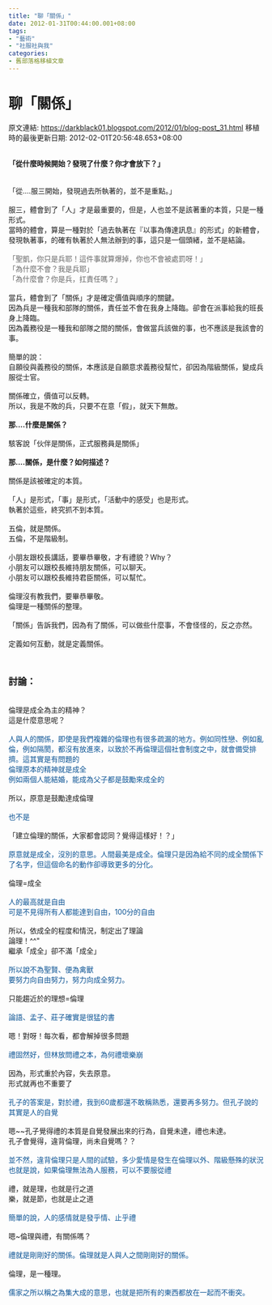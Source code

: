 ```yaml
---
title: "聊「關係」"
date: 2012-01-31T00:44:00.001+08:00
tags: 
- "藝術"
- "社服社與我"
categories:
- 舊部落格移植文章
---
```


# 聊「關係」

原文連結: https://darkblack01.blogspot.com/2012/01/blog-post_31.html
移植時的最後更新日期: 2012-02-01T20:56:48.653+08:00

<br /><b>「從什麼時候開始？發現了什麼？你才會放下？」</b><br /><br /><br />「從....服三開始，發現過去所執著的，並不是重點。」<br /><br /><a name='more'></a>服三，體會到了「人」才是最重要的，但是，人也並不是該著重的本質，只是一種形式。<br />當時的體會，算是一種對於「過去執著在『以事為傳達訊息』的形式」的新體會，發現執著事，的確有執著於人無法辦到的事，這只是一個頭緒，並不是結論。<br /><br /><span style="color: #666666;">「聖凱，你只是兵耶！這件事就算爆掉，你也不會被處罰呀！」</span><br /><span style="color: #666666;">「為什麼不會？我是兵耶」</span><br /><span style="color: #666666;">「為什麼會？你是兵，扛責任嗎？」</span><br /><br />當兵，體會到了「關係」才是確定價值與順序的關鍵。<br />因為兵是一種我和部隊的關係，責任並不會在我身上降臨。卻會在派事給我的班長身上降臨。<br />因為義務役是一種我和部隊之間的關係，會做當兵該做的事，也不應該是我該會的事。<br /><br />簡單的說：<br />自願役與義務役的關係，本應該是自願意求義務役幫忙，卻因為階級關係，變成兵服從士官。<br /><br />關係確立，價值可以反轉。<br />所以，我是不敗的兵，只要不在意「假」，就天下無敵。<br /><br /><b>那....什麼是關係？</b><br /><br />駭客說「伙伴是關係，正式服務員是關係」<br /><br /><b>那....關係，是什麼？如何描述？</b><br /><br />關係是該被確定的本質。<br /><br />「人」是形式，「事」是形式，「活動中的感受」也是形式。<br />執著於這些，終究抓不到本質。<br /><br />五倫，就是關係。<br />五倫，不是階級制。<br /><br />小朋友跟校長講話，要畢恭畢敬，才有禮貌？Why？<br />小朋友可以跟校長維持朋友關係，可以聊天。<br />小朋友可以跟校長維持君臣關係，可以幫忙。<br /><br />倫理沒有教我們，要畢恭畢敬。<br />倫理是一種關係的整理。<br /><br />「關係」告訴我們，因為有了關係，可以做些什麼事，不會怪怪的，反之亦然。<br /><br />定義如何互動，就是定義關係。<br /><br /><br /><br /><b><span style="font-size: large;">討論：</span></b><br /><b><br /></b><br />倫理是成全為主的精神？<br />這是什麼意思呢？<br /><br /><span style="color: #0b5394;">人與人的關係，即使是我們複雜的倫理也有很多疏漏的地方。例如同性戀、例如亂倫，例如隔閡，都沒有放進來，以致於不再倫理這個社會制度之中，就會備受排擠。這其實是有問題的</span><br /><span style="color: #0b5394;">倫理原本的精神就是成全</span><br /><span style="color: #0b5394;">例如兩個人能結婚，能成為父子都是鼓勵來成全的</span><br /><br />所以，原意是鼓勵達成倫理<br /><br /><span style="color: #0b5394;">也不是</span><br /><br />「建立倫理的關係，大家都會認同？覺得這樣好！？」<br /><br /><span style="color: #0b5394;">原意就是成全，沒別的意思。人間最美是成全。倫理只是因為給不同的成全關係下了名字，但這個命名的動作卻導致更多的分化。</span><br /><br />倫理=成全<br /><br /><span style="color: #0b5394;">人的最高就是自由</span><br /><span style="color: #0b5394;">可是不見得所有人都能達到自由，100分的自由</span><br /><br />所以，依成全的程度和情況，制定出了理論<br />論理！^^"<br />繼承「成全」卻不滿「成全」<br /><br /><span style="color: #0b5394;">所以說不為聖賢、便為禽獸</span><br /><span style="color: #0b5394;">要努力向自由努力，努力向成全努力。</span><br /><br />只能趨近於的理想=倫理<br /><br /><span style="color: #0b5394;">論語、孟子、莊子確實是很猛的書</span><br /><br />嗯！對呀！每次看，都會解掉很多問題<br /><br /><span style="color: #0b5394;">禮固然好，但林放問禮之本，為何禮壞樂崩</span><br /><br />因為，形式重於內容，失去原意。<br />形式就再也不重要了<br /><br /><span style="color: #0b5394;">孔子的答案是，對於禮，我到60歲都還不敢稱熟悉，還要再多努力。但孔子說的其實是人的自覺</span><br /><br />嗯~~孔子覺得禮的本質是自覺發展出來的行為，自覺未達，禮也未達。<br />孔子會覺得，違背倫理，尚未自覺嗎？？<br /><br /><span style="color: #0b5394;">並不然，違背倫理只是人間的試驗，多少愛情是發生在倫理以外、階級懸殊的狀況</span><br /><span style="color: #0b5394;">也就是說，如果倫理無法為人服務，可以不要服從禮</span><br /><br />禮，就是理，也就是行之道<br />樂，就是節，也就是止之道<br /><br /><span style="color: #0b5394;">簡單的說，人的感情就是發乎情、止乎禮</span><br /><br />嗯~倫理與禮，有關係嗎？<br /><br /><span style="color: #0b5394;">禮就是剛剛好的關係。倫理就是人與人之間剛剛好的關係。</span><br /><br />倫理，是一種理。<br /><br /><span style="color: #0b5394;">儒家之所以稱之為集大成的意思，也就是把所有的東西都放在一起而不衝突。</span>
